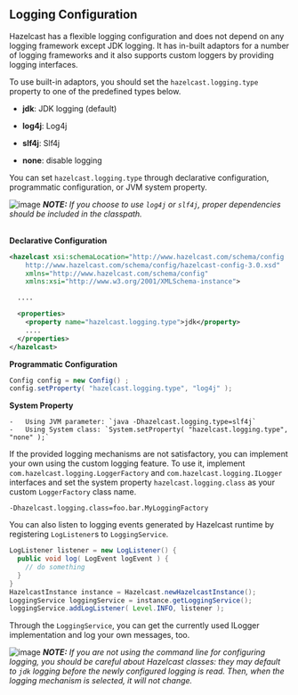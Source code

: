 
## Logging Configuration

Hazelcast has a flexible logging configuration and does not depend on any logging framework except JDK logging. It has in-built adaptors for a number of logging frameworks and it also supports custom loggers by providing logging interfaces.

To use built-in adaptors, you should set the `hazelcast.logging.type` property to one of the predefined types below.

-   **jdk**: JDK logging (default)

-   **log4j**: Log4j

-   **slf4j**: Slf4j

-   **none**: disable logging

You can set `hazelcast.logging.type` through declarative configuration, programmatic configuration, or JVM system property.


![image](images/NoteSmall.jpg) ***NOTE:*** *If you choose to use `log4j` or `slf4j`, proper dependencies should be included in the classpath.*
<br></br>

**Declarative Configuration**

```xml
<hazelcast xsi:schemaLocation="http://www.hazelcast.com/schema/config
    http://www.hazelcast.com/schema/config/hazelcast-config-3.0.xsd"
    xmlns="http://www.hazelcast.com/schema/config"
    xmlns:xsi="http://www.w3.org/2001/XMLSchema-instance">

  ....

  <properties>
    <property name="hazelcast.logging.type">jdk</property>
    ....
  </properties>
</hazelcast>
```

**Programmatic Configuration**

```java
Config config = new Config() ;
config.setProperty( "hazelcast.logging.type", "log4j" );
```

**System Property**

	-	Using JVM parameter: `java -Dhazelcast.logging.type=slf4j`
	-	Using System class: `System.setProperty( "hazelcast.logging.type", "none" );`


If the provided logging mechanisms are not satisfactory, you can implement your own using the custom logging feature. To use it, implement `com.hazelcast.logging.LoggerFactory` and `com.hazelcast.logging.ILogger` interfaces and set the system property `hazelcast.logging.class` as your custom `LoggerFactory` class name.

```plain
-Dhazelcast.logging.class=foo.bar.MyLoggingFactory
```

You can also listen to logging events generated by Hazelcast runtime by registering `LogListener`s to `LoggingService`.

```java
LogListener listener = new LogListener() {
  public void log( LogEvent logEvent ) {
    // do something
  }
}
HazelcastInstance instance = Hazelcast.newHazelcastInstance();
LoggingService loggingService = instance.getLoggingService();
loggingService.addLogListener( Level.INFO, listener );
```
Through the `LoggingService`, you can get the currently used ILogger implementation and log your own messages, too.

![image](images/NoteSmall.jpg) ***NOTE:*** *If you are not using the command line for configuring logging, you should be careful about Hazelcast classes: they may default to `jdk` logging before the newly configured logging is read. Then, when the logging mechanism is selected, it will not change.*

<br></br>
